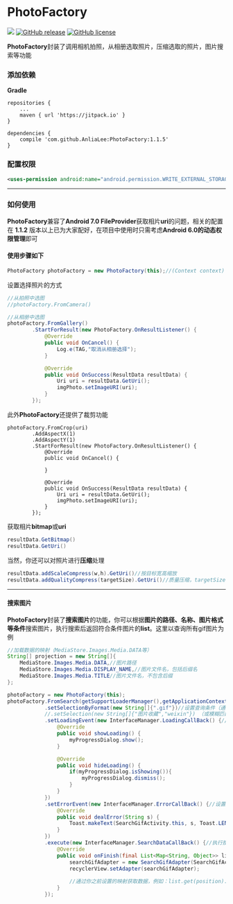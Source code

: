 # PhotoFactory

[![](https://jitpack.io/v/AnliaLee/PhotoFactory.svg)](https://jitpack.io/#AnliaLee/PhotoFactory)
[![GitHub release](https://img.shields.io/github/release/AnliaLee/PhotoFactory.svg)](https://github.com/AnliaLee/PhotoFactory/releases)
[![GitHub license](https://img.shields.io/github/license/AnliaLee/PhotoFactory.svg)](https://github.com/AnliaLee/PhotoFactory/blob/master/LICENSE)

**PhotoFactory**封装了调用相机拍照，从相册选取照片，压缩选取的照片，图片搜索等功能

### 添加依赖
**Gradle** 

```
repositories {
	...
	maven { url 'https://jitpack.io' }
}

dependencies {
	compile 'com.github.AnliaLee:PhotoFactory:1.1.5'
}

```

### 配置权限

```xml
<uses-permission android:name="android.permission.WRITE_EXTERNAL_STORAGE" />
```
***
### 如何使用

**PhotoFactory**兼容了**Android 7.0 FileProvider**获取相片**uri**的问题，相关的配置在 **1.1.2** 版本以上已为大家配好，在项目中使用时只需考虑**Android 6.0的动态权限管理**即可

#### 使用步骤如下

```java
PhotoFactory photoFactory = new PhotoFactory(this);//(Context context)
```
设置选择照片的方式

```java
//从拍照中选图
//photoFactory.FromCamera() 

//从相册中选图
photoFactory.FromGallery() 
        .StartForResult(new PhotoFactory.OnResultListener() {
            @Override
            public void OnCancel() {
                Log.e(TAG,"取消从相册选择");
            }

            @Override
            public void OnSuccess(ResultData resultData) {
                Uri uri = resultData.GetUri();
                imgPhoto.setImageURI(uri);
            }
        });
```

此外**PhotoFactory**还提供了裁剪功能

```
photoFactory.FromCrop(uri)
        .AddAspectX(1)
        .AddAspectY(1)
        .StartForResult(new PhotoFactory.OnResultListener() {
            @Override
            public void OnCancel() {

            }

            @Override
            public void OnSuccess(ResultData resultData) {
                Uri uri = resultData.GetUri();
                imgPhoto.setImageURI(uri);
            }
        });
```

获取相片**bitmap**或**uri**

```java
resultData.GetBitmap()
resultData.GetUri()
```
当然，你还可以对照片进行**压缩**处理

```java
resultData.addScaleCompress(w,h).GetUri()//按目标宽高缩放
resultData.addQualityCompress(targetSize).GetUri()//质量压缩，targetSize为目标大小（低端机不建议使用，暂未优化内存）
```

***
#### 搜索图片

**PhotoFactory**封装了**搜索图片**的功能，你可以根据**图片的路径、名称、图片格式等条件**搜索图片，执行搜索后返回符合条件图片的**list**。这里以查询所有gif图片为例

```java
//加载数据的映射（MediaStore.Images.Media.DATA等）
String[] projection = new String[]{
	MediaStore.Images.Media.DATA,//图片路径
	MediaStore.Images.Media.DISPLAY_NAME,//图片文件名，包括后缀名
	MediaStore.Images.Media.TITLE//图片文件名，不包含后缀
};

photoFactory = new PhotoFactory(this);
photoFactory.FromSearch(getSupportLoaderManager(),getApplicationContext(),projection)
			.setSelectionByFormat(new String[]{".gif"})//设置查询条件（通过图片格式查找，非必选）
			//.setSelection(new String[]{"图片收藏","weixin"}) （或模糊匹配搜索指定图片，非必选）
			.setLoadingEvent(new InterfaceManager.LoadingCallBack() {//设置异步加载时loading操作（非必选）
				@Override
				public void showLoading() {
					myProgressDialog.show();
				}

				@Override
				public void hideLoading() {
					if(myProgressDialog.isShowing()){
						myProgressDialog.dismiss();
					}
				}
			})
			.setErrorEvent(new InterfaceManager.ErrorCallBack() {//设置搜索出错时的操作（非必选）
				@Override
				public void dealError(String s) {
					Toast.makeText(SearchGifActivity.this, s, Toast.LENGTH_SHORT).show();
				}
			})
			.execute(new InterfaceManager.SearchDataCallBack() {//执行搜索并获取回调数据
				@Override
				public void onFinish(final List<Map<String, Object>> list) {
					searchGifAdapter = new SearchGifAdapter(SearchGifActivity.this,list);
					recyclerView.setAdapter(searchGifAdapter);
					
					//通过你之前设置的映射获取数据，例如：list.get(position).get(MediaStore.Images.Media.DATA)
				}
			});
```
